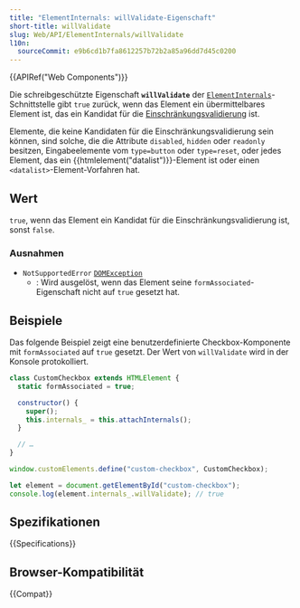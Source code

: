 ```yaml
---
title: "ElementInternals: willValidate-Eigenschaft"
short-title: willValidate
slug: Web/API/ElementInternals/willValidate
l10n:
  sourceCommit: e9b6cd1b7fa8612257b72b2a85a96dd7d45c0200
---
```


{{APIRef("Web Components")}}

Die schreibgeschützte Eigenschaft **`willValidate`** der [`ElementInternals`](/de/docs/Web/API/ElementInternals)-Schnittstelle gibt `true` zurück, wenn das Element ein übermittelbares Element ist, das ein Kandidat für die [Einschränkungsvalidierung](/de/docs/Web/HTML/Guides/Constraint_validation) ist.

Elemente, die keine Kandidaten für die Einschränkungsvalidierung sein können, sind solche, die die Attribute `disabled`, `hidden` oder `readonly` besitzen, Eingabeelemente vom `type=button` oder `type=reset`, oder jedes Element, das ein {{htmlelement("datalist")}}-Element ist oder einen `<datalist>`-Element-Vorfahren hat.

## Wert

`true`, wenn das Element ein Kandidat für die Einschränkungsvalidierung ist, sonst `false`.

### Ausnahmen

- `NotSupportedError` [`DOMException`](/de/docs/Web/API/DOMException)
  - : Wird ausgelöst, wenn das Element seine `formAssociated`-Eigenschaft nicht auf `true` gesetzt hat.

## Beispiele

Das folgende Beispiel zeigt eine benutzerdefinierte Checkbox-Komponente mit `formAssociated` auf `true` gesetzt. Der Wert von `willValidate` wird in der Konsole protokolliert.

```js
class CustomCheckbox extends HTMLElement {
  static formAssociated = true;

  constructor() {
    super();
    this.internals_ = this.attachInternals();
  }

  // …
}

window.customElements.define("custom-checkbox", CustomCheckbox);

let element = document.getElementById("custom-checkbox");
console.log(element.internals_.willValidate); // true
```

## Spezifikationen

{{Specifications}}

## Browser-Kompatibilität

{{Compat}}
